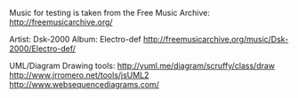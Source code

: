 Music for testing is taken from the Free Music Archive:
http://freemusicarchive.org/

Artist: Dsk-2000
Album: Electro-def
http://freemusicarchive.org/music/Dsk-2000/Electro-def/


UML/Diagram Drawing tools:
http://yuml.me/diagram/scruffy/class/draw
http://www.jrromero.net/tools/jsUML2
http://www.websequencediagrams.com/


